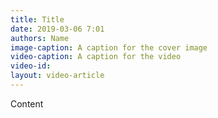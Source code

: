 ```yaml
---
title: Title
date: 2019-03-06 7:01
authors: Name
image-caption: A caption for the cover image
video-caption: A caption for the video
video-id:
layout: video-article
---
```


Content
